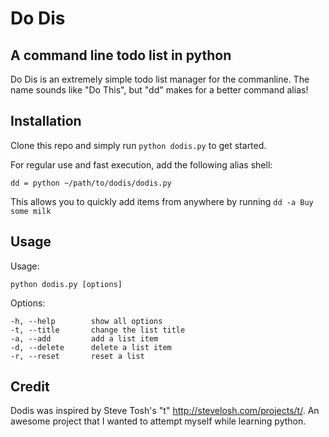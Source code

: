 # Do Dis
## A command line todo list in python

Do Dis is an extremely simple todo list manager for the commanline. The name sounds like "Do This", but "dd" makes for a better command alias!

## Installation

Clone this repo and simply run `python dodis.py` to get started.

For regular use and fast execution, add the following alias shell:

`dd = python ~/path/to/dodis/dodis.py`

This allows you to quickly add items from anywhere by running `dd -a Buy some milk`

## Usage

Usage:

`python dodis.py [options]`

Options:

```
-h, --help        show all options
-t, --title       change the list title
-a, --add         add a list item
-d, --delete      delete a list item
-r, --reset       reset a list
```

## Credit

Dodis was inspired by Steve Tosh's "t" http://stevelosh.com/projects/t/. An awesome project that I wanted to attempt myself while learning python.
